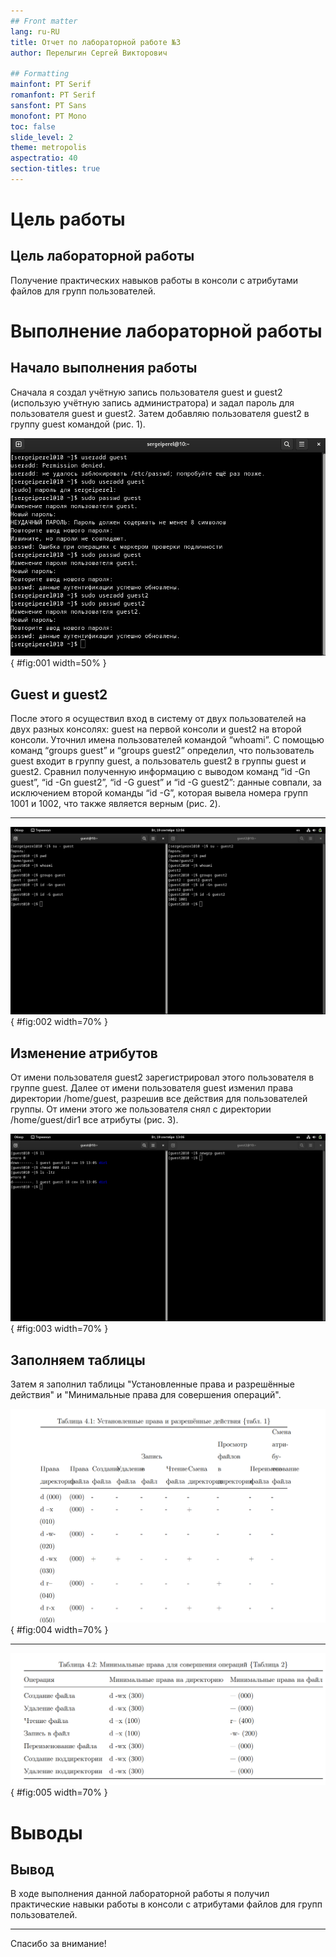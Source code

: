 ```yaml
---
## Front matter
lang: ru-RU
title: Отчет по лабораторной работе №3
author: Перелыгин Сергей Викторович

## Formatting
mainfont: PT Serif
romanfont: PT Serif
sansfont: PT Sans
monofont: PT Mono
toc: false
slide_level: 2
theme: metropolis
aspectratio: 40
section-titles: true
---
```


# Цель работы

## Цель лабораторной работы

Получение практических навыков работы в консоли с атрибутами файлов для групп пользователей.

# Выполнение лабораторной работы

## Начало выполнения работы

Сначала я создал учётную запись пользователя guest и guest2 (использую учётную запись администратора) и задал пароль для пользователя guest и guest2.
Затем добавляю пользователя guest2 в группу guest командой (рис. 1).


![Создание пользователя и добавление его в группу](primages/1.png){ #fig:001 width=50% }

## Guest и guest2

После этого я осуществил вход в систему от двух пользователей на двух разных консолях: guest на первой консоли и guest2 на второй консоли. Уточнил имена пользователей командой “whoami”. С помощью команд “groups guest” и “groups guest2” определил, что пользователь guest входит в группу guest, а пользователь guest2 в группы guest и guest2. Сравнил полученную информацию с выводом команд “id -Gn guest”, “id -Gn guest2”, “id -G guest” и “id -G guest2”:
данные совпали, за исключением второй команды “id -G”, которая вывела номера групп 1001 и 1002, что также является верным (рис. 2).

---

![Проверка, в какие группы входят пользователи](primages/2.png){ #fig:002 width=70% }

## Изменение атрибутов

От имени пользователя guest2 зарегистрировал этого пользователя в группе guest. Далее от имени пользователя guest изменил права директории /home/guest, разрешив все действия для пользователей группы. От имени этого же пользователя снял с директории /home/guest/dir1 все атрибуты (рис. 3).

![Изменение атрибутов](primages/3.png){ #fig:003 width=70% }

## Заполняем таблицы

Затем я заполнил таблицы "Установленные права и разрешённые действия" и "Минимальные права для совершения операций".

![Таблица 1](primages/4.png){ #fig:004 width=70% }

---

![Таблица 2](primages/5.png){ #fig:005 width=70% }

# Выводы

## Вывод

В ходе выполнения данной лабораторной работы я получил практические навыки работы в консоли с атрибутами файлов для групп пользователей.

---

Спасибо за внимание!











